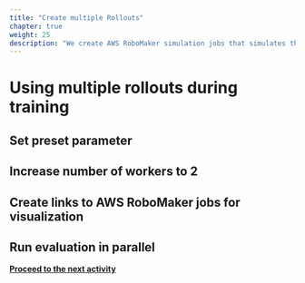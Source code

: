 ```yaml
---
title: "Create multiple Rollouts"
chapter: true
weight: 25
description: "We create AWS RoboMaker simulation jobs that simulates the environment and shares this data with SageMaker for training. Each roll-out uses a central model to independently collect experience in the form of episodes, where each episode consist of (state, action, next state, reward) tuples"
---
```


# Using multiple rollouts during training 

## Set preset parameter

## Increase number of workers to 2

## Create links to AWS RoboMaker jobs for visualization

## Run evaluation in parallel





**[Proceed to the next activity](../martiandetector/)**

